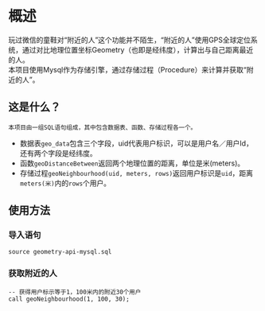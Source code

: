 概述
================
玩过微信的童鞋对“附近的人”这个功能并不陌生，“附近的人”使用GPS全球定位系统，通过对比地理位置坐标Geometry（也即是经纬度），计算出与自己距离最近的人。<br/>
本项目使用Mysql作为存储引擎，通过存储过程（Procedure）来计算并获取“附近的人”。

这是什么？
----------------
	本项目由一组SQL语句组成，其中包含数据表、函数、存储过程各一个。
	
*	数据表`geo_data`包含三个字段，uid代表用户标识，可以是用户名／用户Id，还有两个字段是经纬度。
*	函数`geoDistanceBetween`返回两个地理位置的距离，单位是米(meters)。
*	存储过程`geoNeighbourhood(uid, meters, rows)`返回用户标识是`uid`，距离`meters(米)`内的`rows`个用户。

使用方法
----------------
### 导入语句
	source geometry-api-mysql.sql

### 获取附近的人
	-- 获得用户标示等于1，100米内的附近30个用户
	call geoNeighbourhood(1, 100, 30);